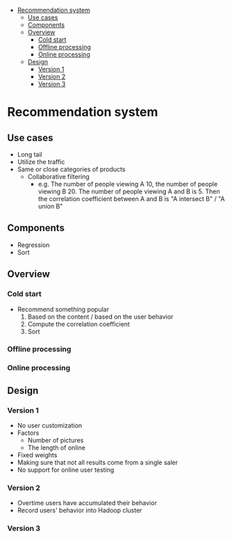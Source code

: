 <!-- MarkdownTOC -->

- [Recommendation system](#recommendation-system)
	- [Use cases](#use-cases)
	- [Components](#components)
	- [Overview](#overview)
		- [Cold start](#cold-start)
		- [Offline processing](#offline-processing)
		- [Online processing](#online-processing)
	- [Design](#design)
		- [Version 1](#version-1)
		- [Version 2](#version-2)
		- [Version 3](#version-3)

<!-- /MarkdownTOC -->

# Recommendation system

## Use cases
* Long tail
* Utilize the traffic
* Same or close categories of products
	- Collaborative filtering
		+ e.g. The number of people viewing A 10, the number of people viewing B 20. The number of people viewing A and B is 5. Then the correlation coefficient between A and B is "A intersect B" / "A union B"

## Components
* Regression
* Sort

## Overview
### Cold start
* Recommend something popular
	1. Based on the content / based on the user behavior
	2. Compute the correlation coefficient
	3. Sort

### Offline processing

### Online processing

## Design
### Version 1
* No user customization
* Factors
	- Number of pictures
	- The length of online
* Fixed weights 
* Making sure that not all results come from a single saler
* No support for online user testing

### Version 2
* Overtime users have accumulated their behavior
* Record users' behavior into Hadoop cluster

### Version 3




